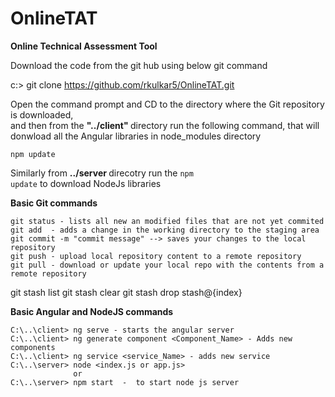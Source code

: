 # OnlineTAT
<b>Online Technical Assessment Tool</b>

Download the code from the git hub using below git command

c:\> git clone <https://github.com/rkulkar5/OnlineTAT.git> 

Open the command prompt and CD to the directory where the Git repository is downloaded, 
<br>and then from the <b>"../client" </b>directory run the following command, 
that will donwload all the Angular libraries in node_modules directory

<code>npm update</code>
   
Similarly from <b>../server </b> direcotry run the <code>npm update</code> to download NodeJs libraries
  
  
<b>Basic Git commands</b>
```
git status - lists all new an modified files that are not yet commited
git add  - adds a change in the working directory to the staging area
git commit -m "commit message" --> saves your changes to the local repository
git push - upload local repository content to a remote repository
git pull - download or update your local repo with the contents from a remote repository
```

git stash list
git stash clear
git stash drop stash@{index} 

<b>Basic Angular and NodeJS commands</b>
```
C:\..\client> ng serve - starts the angular server
C:\..\client> ng generate component <Component_Name> - Adds new components
C:\..\client> ng service <service_Name> - adds new service 
C:\..\server> node <index.js or app.js>
              or
C:\..\server> npm start  -  to start node js server
```
